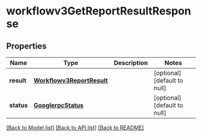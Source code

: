 # workflowv3GetReportResultResponse

## Properties
Name | Type | Description | Notes
------------ | ------------- | ------------- | -------------
**result** | [**Workflowv3ReportResult**](Workflowv3ReportResult.md) |  | [optional] [default to null]
**status** | [**GooglerpcStatus**](GooglerpcStatus.md) |  | [optional] [default to null]

[[Back to Model list]](../README.md#documentation-for-models) [[Back to API list]](../README.md#documentation-for-api-endpoints) [[Back to README]](../README.md)


